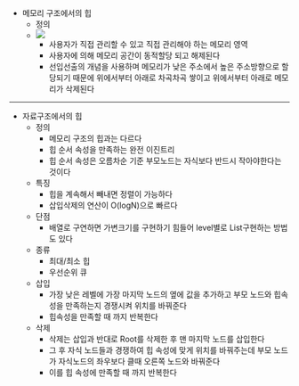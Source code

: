 - 메모리 구조에서의 힙
    - 정의
    - ![](https://blog.kakaocdn.net/dn/5nyXT/btsvfCCKprd/lbTEDIlHbPi9T3TS1JHmDK/img.png)
        - 사용자가 직접 관리할 수 있고 직접 관리해야 하는 메모리 영역
        - 사용자에 의해 메모리 공간이 동적할당 되고 해제된다
        - 선입선출의 개념을 사용하며 메모리가 낮은 주소에서 높은 주소방향으로 할당되기 때문에 위에서부터 아래로 차곡차곡 쌓이고 위에서부터 아래로 메모리가 삭제된다

---

- 자료구조에서의 힙
    - 정의
        - 메모리 구조의 힙과는 다르다
        - 힙 순서 속성을 만족하는 완전 이진트리
        - 힙 순서 속성은 오름차순 기준 부모노드는 자식보다 반드시 작아야한다는 것이다
    - 특징
        - 힙을 계속해서 빼내면 정렬이 가능하다
        - 삽입삭제의 연산이 O(logN)으로 빠르다
    - 단점
        - 배열로 구연하면 가변크기를 구현하기 힘들어 level별로 List구현하는 방법도 있다
    - 종류
        - 최대/최소 힙
        - 우선순위 큐
    - 삽입
        - 가장 낮은 레벨에 가장 마지막 노드의 옆에 값을 추가하고 부모 노드와 힙속성을 만족하는지 경쟁시켜 위치를 바꿔준다
        - 힙속성을 만족할 때 까지 반복한다
    - 삭제
        - 삭제는 삽입과 반대로 Root를 삭제한 후 맨 마지막 노드를 삽입한다
        - 그 후 자식 노드들과 경쟁하여 힙 속성에 맞게 위치를 바꿔주는데 부모 노드가 자식노드의 좌우보다 클때 오른쪽 노드와 바꿔준다
        - 이를 힙 속성에 만족할 때 까지 반복한다